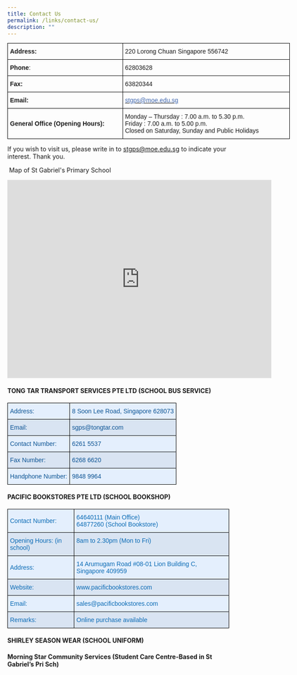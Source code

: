 ```yaml
---
title: Contact Us
permalink: /links/contact-us/
description: ""
---
```

<table style="undefined;table-layout: fixed; width: 642px" class="tg">
<colgroup>
<col style="width: 262px">
<col style="width: 380px">
</colgroup>
<tbody>
  <tr>
    <td class="tg-95g1"><span style="font-weight:bold">Address:</span></td>
    <td class="tg-g1uo">220 Lorong Chuan Singapore 556742</td>
  </tr>
  <tr>
    <td class="tg-95g1"><span style="font-weight:bold">Phone</span>:</td>
    <td class="tg-g1uo">62803628</td>
  </tr>
  <tr>
    <td class="tg-95g1"><span style="font-weight:bold">Fax:</span></td>
    <td class="tg-g1uo">63820344</td>
  </tr>
  <tr>
    <td class="tg-95g1"><span style="font-weight:bold">Email:</span></td>
    <td class="tg-dfr2"><a href="mailto:stgps@moe.edu.sg"><span style="text-decoration:none;color:#4067AE">stgps@moe.edu.sg</span></a></td>
  </tr>
  <tr>
    <td class="tg-95g1"><span style="font-weight:bold">General Office (Opening Hours):</span></td>
    <td class="tg-g1uo">Monday – Thursday : 7.00 a.m. to 5.30 p.m.<br><span style="color:inherit;background-color:transparent">Friday                       : 7.00 a.m. to 5.00 p.m.</span><br>Closed on Saturday, Sunday and Public Holidays</td>
  </tr>
</tbody>
</table>

If you wish to visit us, please write in to stgps@moe.edu.sg to indicate your interest. Thank you.


&nbsp;Map of St Gabriel's Primary School
 
 <iframe loading="lazy" allowfullscreen="" style="border:0;" height="450" width="600" src="https://www.google.com/maps/embed?pb=!1m18!1m12!1m3!1d3988.7114502360687!2d103.8578601205608!3d1.3496446588280593!2m3!1f0!2f0!3f0!3m2!1i1024!2i768!4f13.1!3m3!1m2!1s0x31da170c009f5ec1%3A0x54bbb4cbbba03c2e!2sSt.%20Gabriel's%20Primary%20School!5e0!3m2!1sen!2ssg!4v1666668636671!5m2!1sen!2ssg"></iframe>

#### TONG TAR TRANSPORT SERVICES PTE LTD (SCHOOL BUS SERVICE)

<style type="text/css">
.tg  {border-collapse:collapse;border-spacing:0;margin:0px auto;}
.tg td{border-color:black;border-style:solid;border-width:1px;font-family:Arial, sans-serif;font-size:14px;
  overflow:hidden;padding:10px 5px;word-break:normal;}
.tg th{border-color:black;border-style:solid;border-width:1px;font-family:Arial, sans-serif;font-size:14px;
  font-weight:normal;overflow:hidden;padding:10px 5px;word-break:normal;}
.tg .tg-8u7d{background-color:#E4EFFD;color:#0B5394;text-align:left;vertical-align:top}
.tg .tg-w4tn{background-color:#D9E4F2;color:#0B5394;text-align:left;vertical-align:top}
</style>
<table class="tg">
<tbody>
  <tr>
    <td class="tg-8u7d">Address:</td>
    <td class="tg-8u7d">8 Soon Lee Road, Singapore 628073</td>
  </tr>
  <tr>
    <td class="tg-w4tn">Email: </td>
    <td class="tg-w4tn">sgps@tongtar.com</td>
  </tr>
  <tr>
    <td class="tg-8u7d">Contact Number:</td>
    <td class="tg-8u7d">6261 5537</td>
  </tr>
  <tr>
    <td class="tg-w4tn">Fax Number:</td>
    <td class="tg-w4tn">6268 6620</td>
  </tr>
  <tr>
    <td class="tg-8u7d">Handphone Number:</td>
    <td class="tg-8u7d">9848 9964</td>
  </tr>
</tbody>
</table>

#### PACIFIC BOOKSTORES PTE LTD (SCHOOL BOOKSHOP)

<style type="text/css">
.tg  {border-collapse:collapse;border-spacing:0;margin:0px auto;}
.tg td{border-color:black;border-style:solid;border-width:1px;font-family:Arial, sans-serif;font-size:14px;
  overflow:hidden;padding:10px 5px;word-break:normal;}
.tg th{border-color:black;border-style:solid;border-width:1px;font-family:Arial, sans-serif;font-size:14px;
  font-weight:normal;overflow:hidden;padding:10px 5px;word-break:normal;}
.tg .tg-rvrt{background-color:#D9E4F2;color:#096AB5;text-align:left;vertical-align:top}
.tg .tg-edut{background-color:#E4EFFD;color:#096AB5;text-align:left;vertical-align:middle}
.tg .tg-f6e3{background-color:#E4EFFD;color:#096AB5;text-align:left;vertical-align:top}
.tg .tg-yduh{background-color:#D9E4F2;color:#096AB5;text-align:left;vertical-align:middle}
</style>
<table class="tg">
<tbody>
  <tr>
    <td class="tg-edut"><span style="color:#096AB5">Contact Number:</span></td>
    <td class="tg-f6e3"><span style="color:#096AB5">64640111 (Main Office)</span><br><span style="color:#096AB5">64877260 (School Bookstore) </span></td>
  </tr>
  <tr>
    <td class="tg-yduh"><span style="color:#096AB5">Opening Hours: (in school)</span></td>
    <td class="tg-rvrt"><span style="color:#096AB5">8am to 2.30pm (Mon to Fri)</span></td>
  </tr>
  <tr>
    <td class="tg-edut"><span style="color:#096AB5">Address:</span></td>
    <td class="tg-f6e3"><span style="color:#096AB5">14 Arumugam Road #08-01 Lion Building C, Singapore 409959</span></td>
  </tr>
  <tr>
    <td class="tg-yduh"><span style="color:#096AB5">Website:</span></td>
    <td class="tg-rvrt"><span style="color:#096AB5">www.pacificbookstores.com</span></td>
  </tr>
  <tr>
    <td class="tg-edut"><span style="color:#096AB5">Email:</span></td>
    <td class="tg-f6e3"><span style="color:#096AB5">sales@pacificbookstores.com</span></td>
  </tr>
  <tr>
    <td class="tg-yduh"><span style="color:#096AB5">Remarks:</span></td>
    <td class="tg-rvrt"><span style="color:#096AB5">Online purchase available</span></td>
  </tr>
</tbody>
</table>

#### SHIRLEY SEASON WEAR (SCHOOL UNIFORM)



#### Morning Star Community Services (Student Care Centre-Based in St Gabriel’s Pri Sch)